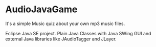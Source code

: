 # AudioJavaGame
It's a simple Music quiz about your own mp3 music files. 

Eclipse Java SE project. Plain Java Classes with Java SWing GUI and external Java libraries like JAudioTagger and JLayer.

